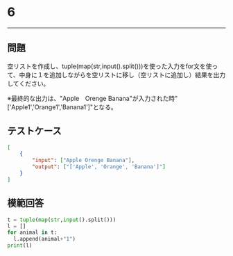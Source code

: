 # 6

---
## 問題

空リストを作成し、tuple(map(str,input().split()))を使った入力をfor文を使って、中身に１を追加しながらを空リストに移し（空リストに追加し）結果を出力してください。

※最終的な出力は、"Apple　Orenge Banana"が入力された時"['Apple1','Orange1','Banana1']"となる。

## テストケース

```json
[
	{
		"input": ["Apple Orenge Banana"],
		"output": ["['Apple', 'Orange', 'Banana']"]
  	}
]
```

## 模範回答
```python
t = tuple(map(str,input().split()))
l = []
for animal in t:
  l.append(animal+"1")
print(l)
```